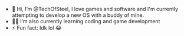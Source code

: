 - 👋 Hi, I’m @TechOfSteel, I love games and software and I'm currently attempting to develop a new OS with a buddy of mine.
- 👨‍💻 I’m also currently learning coding and game development
- ⚡ Fun fact: Idk lol 😂

<!---
TechOfSteel/TechOfSteel is a ✨ special ✨ repository because its `README.md` (this file) appears on your GitHub profile.
You can click the Preview link to take a look at your changes.
--->
